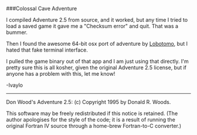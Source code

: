 ###Colossal Cave Adventure

I compiled Adventure 2.5 from source, and it worked, but any time I tried to load a saved game it gave me a "Checksum error" and quit. That was a bummer.

Then I found the awesome 64-bit osx port of adventure by [Lobotomo](http://www.lobotomo.com/products/Adventure/), but I hated that fake terminal interface.

I pulled the game binary out of that app and I am just using that directly. I'm pretty sure this is all kosher, given the original Adventure 2.5 license, but if anyone has a problem with this, let me know!

-Ivaylo

----

Don Wood's Adventure 2.5: (c) Copyright 1995 by Donald R. Woods.

This software may be freely redistributed if this notice is retained.
(The author apologises for the style of the code; it is a result of
running the original Fortran IV source through a home-brew Fortran-to-C
converter.)
